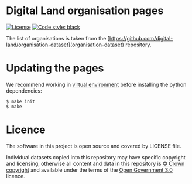 # Digital Land organisation pages

[![License](https://img.shields.io/github/license/mashape/apistatus.svg)](https://github.com/psd/openregister/blob/master/LICENSE)
[![Code style: black](https://img.shields.io/badge/code%20style-black-000000.svg)](https://black.readthedocs.io/en/stable/)

The list of organisations is taken from the [https://github.com/digital-land/organisation-dataset](organisation-dataset) repository.

# Updating the pages

We recommend working in [virtual environment](http://docs.python-guide.org/en/latest/dev/virtualenvs/) before installing the python dependencies:

    $ make init
    $ make

# Licence

The software in this project is open source and covered by LICENSE file.

Individual datasets copied into this repository may have specific copyright and licensing, otherwise all content and data in this repository is
[© Crown copyright](http://www.nationalarchives.gov.uk/information-management/re-using-public-sector-information/copyright-and-re-use/crown-copyright/)
and available under the terms of the [Open Government 3.0](https://www.nationalarchives.gov.uk/doc/open-government-licence/version/3/) licence.
